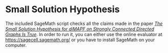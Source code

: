 # Small Solution Hypothesis

The included SageMath script checks all the claims made in the
paper [*The Small Solution Hypothesis for diMAPF on Strongly Connected Directed Graphs Is True*](https://arxiv.org/abs/2210.04590). In order to
run it, you can either use the online evaluator at https://sagecell.sagemath.org/
or you have to install SageMath on your computer.
